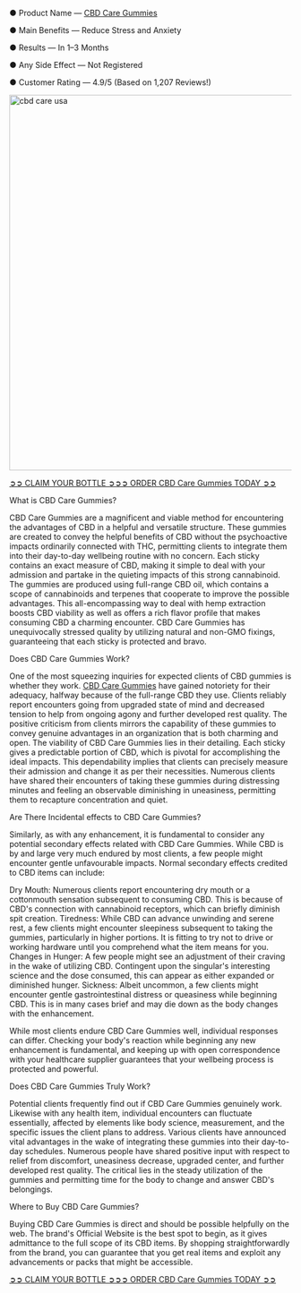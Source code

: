 ● Product Name — [CBD Care Gummies](https://www.facebook.com/CBD.Care.Gummies.Reviews.Official/)

● Main Benefits — Reduce Stress and Anxiety

● Results — In 1–3 Months

● Any Side Effect — Not Registered

● Customer Rating — 4.9/5 (Based on 1,207 Reviews!)‍


<img width="671" alt="cbd care usa" src="https://github.com/user-attachments/assets/53317dbf-66a3-492d-ab9f-a3e104ed13b8">



[‍➲➲ CLAIM YOUR BOTTLE ➲➲➲ ORDER CBD Care Gummies TODAY ➲➲](https://supplementcarts.com/cbd-care-gummies-official/)


What is CBD Care Gummies?

CBD Care Gummies are a magnificent and viable method for encountering the advantages of CBD in a helpful and versatile structure. These gummies are created to convey the helpful benefits of CBD without the psychoactive impacts ordinarily connected with THC, permitting clients to integrate them into their day-to-day wellbeing routine with no concern. Each sticky contains an exact measure of CBD, making it simple to deal with your admission and partake in the quieting impacts of this strong cannabinoid.
The gummies are produced using full-range CBD oil, which contains a scope of cannabinoids and terpenes that cooperate to improve the possible advantages. This all-encompassing way to deal with hemp extraction boosts CBD viability as well as offers a rich flavor profile that makes consuming CBD a charming encounter. CBD Care Gummies has unequivocally stressed quality by utilizing natural and non-GMO fixings, guaranteeing that each sticky is protected and bravo.

Does CBD Care Gummies Work?

One of the most squeezing inquiries for expected clients of CBD gummies is whether they work. [CBD Care Gummies](https://www.facebook.com/My.CBD.Care.Gummies/) have gained notoriety for their adequacy, halfway because of the full-range CBD they use. Clients reliably report encounters going from upgraded state of mind and decreased tension to help from ongoing agony and further developed rest quality. The positive criticism from clients mirrors the capability of these gummies to convey genuine advantages in an organization that is both charming and open.
The viability of CBD Care Gummies lies in their detailing. Each sticky gives a predictable portion of CBD, which is pivotal for accomplishing the ideal impacts. This dependability implies that clients can precisely measure their admission and change it as per their necessities. Numerous clients have shared their encounters of taking these gummies during distressing minutes and feeling an observable diminishing in uneasiness, permitting them to recapture concentration and quiet.

Are There Incidental effects to CBD Care Gummies?

Similarly, as with any enhancement, it is fundamental to consider any potential secondary effects related with CBD Care Gummies. While CBD is by and large very much endured by most clients, a few people might encounter gentle unfavourable impacts. Normal secondary effects credited to CBD items can include:

Dry Mouth: Numerous clients report encountering dry mouth or a cottonmouth sensation subsequent to consuming CBD. This is because of CBD's connection with cannabinoid receptors, which can briefly diminish spit creation.
Tiredness: While CBD can advance unwinding and serene rest, a few clients might encounter sleepiness subsequent to taking the gummies, particularly in higher portions. It is fitting to try not to drive or working hardware until you comprehend what the item means for you.
Changes in Hunger: A few people might see an adjustment of their craving in the wake of utilizing CBD. Contingent upon the singular's interesting science and the dose consumed, this can appear as either expanded or diminished hunger.
Sickness: Albeit uncommon, a few clients might encounter gentle gastrointestinal distress or queasiness while beginning CBD. This is in many cases brief and may die down as the body changes with the enhancement.

While most clients endure CBD Care Gummies well, individual responses can differ. Checking your body's reaction while beginning any new enhancement is fundamental, and keeping up with open correspondence with your healthcare supplier guarantees that your wellbeing process is protected and powerful.

Does CBD Care Gummies Truly Work?

Potential clients frequently find out if CBD Care Gummies genuinely work. Likewise with any health item, individual encounters can fluctuate essentially, affected by elements like body science, measurement, and the specific issues the client plans to address.
Various clients have announced vital advantages in the wake of integrating these gummies into their day-to-day schedules. Numerous people have shared positive input with respect to relief from discomfort, uneasiness decrease, upgraded center, and further developed rest quality. The critical lies in the steady utilization of the gummies and permitting time for the body to change and answer CBD's belongings.

Where to Buy CBD Care Gummies?

Buying CBD Care Gummies is direct and should be possible helpfully on the web. The brand's Official Website is the best spot to begin, as it gives admittance to the full scope of its CBD items. By shopping straightforwardly from the brand, you can guarantee that you get real items and exploit any advancements or packs that might be accessible.


[‍➲➲ CLAIM YOUR BOTTLE ➲➲➲ ORDER CBD Care Gummies TODAY ➲➲](https://supplementcarts.com/cbd-care-gummies-official/)
